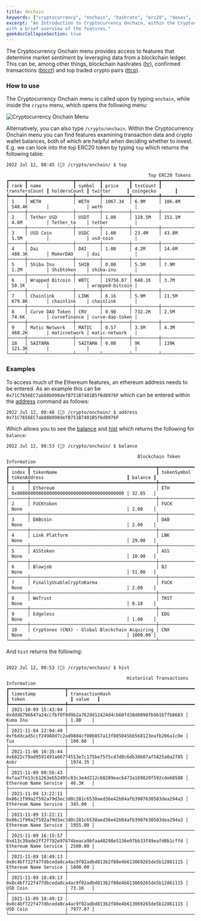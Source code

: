 ```yaml
---
title: Onchain
keywords: ["cryptocurrency", "onchain", "hashrate", "erc20", "dexes", "ethereum"]
excerpt: "An Introduction to Cryptocurrency Onchain, within the Cryptocurrency Menu,
with a brief overview of the features."
geekdocCollapseSection: true
---
```


The Cryptocurrency Onchain menu provides access to features that determine market sentiment by leveraging data from a blockchain ledger. This can be, among other things, blockchain hashrates (<a href="/terminal/reference/crypto/onchain/hr/" target="_blank">hr</a>), confirmed transactions (<a href="/terminal/reference/crypto/onchain/btcct/" target="_blank">btcct</a>) and top traded crypto pairs (<a href="/terminal/reference/crypto/onchain/ttcp/" target="_blank">ttcp</a>).

### How to use

The Cryptocurrency Onchain menu is called upon by typing `onchain`, while inside the `crypto` menu, which opens the following menu:

![Cryptocurrency Onchain Menu](https://user-images.githubusercontent.com/46355364/178532254-8f4ef039-fab5-4ac5-afbf-584f8ce711c4.png)

Alternatively, you can also type `/crypto/onchain`. Within the Cryptocurrency Onchain menu you can find features examining transaction data and crypto wallet balances, both of which are helpful when deciding whether to invest. E.g. we can look into the top ERC20 token by typing `top` which returns the following table:

```
2022 Jul 12, 08:45 (🦋) /crypto/onchain/ $ top

                                                     Top ERC20 Tokens
┏━━━━━━┳━━━━━━━━━━━━━━━━━┳━━━━━━━━━┳━━━━━━━━━━┳━━━━━━━━━━┳━━━━━━━━━━━━━━━━┳━━━━━━━━━━━━━━┳━━━━━━━━━━━━━━┳━━━━━━━━━━━━━━━━━┓
┃ rank ┃ name            ┃ symbol  ┃ price    ┃ txsCount ┃ transfersCount ┃ holdersCount ┃ twitter      ┃ coingecko       ┃
┡━━━━━━╇━━━━━━━━━━━━━━━━━╇━━━━━━━━━╇━━━━━━━━━━╇━━━━━━━━━━╇━━━━━━━━━━━━━━━━╇━━━━━━━━━━━━━━╇━━━━━━━━━━━━━━╇━━━━━━━━━━━━━━━━━┩
│ 1    │ WETH            │ WETH    │ 1067.34  │ 6.9M     │ 106.4M         │ 540.4K       │              │ weth            │
├──────┼─────────────────┼─────────┼──────────┼──────────┼────────────────┼──────────────┼──────────────┼─────────────────┤
│ 2    │ Tether USD      │ USDT    │ 1.00     │ 128.5M   │ 151.1M         │ 4.6M         │ Tether_to    │ tether          │
├──────┼─────────────────┼─────────┼──────────┼──────────┼────────────────┼──────────────┼──────────────┼─────────────────┤
│ 3    │ USD Coin        │ USDC    │ 1.00     │ 23.4M    │ 43.8M          │ 1.5M         │              │ usd-coin        │
├──────┼─────────────────┼─────────┼──────────┼──────────┼────────────────┼──────────────┼──────────────┼─────────────────┤
│ 4    │ Dai             │ DAI     │ 1.00     │ 4.2M     │ 14.6M          │ 480.3K       │ MakerDAO     │ dai             │
├──────┼─────────────────┼─────────┼──────────┼──────────┼────────────────┼──────────────┼──────────────┼─────────────────┤
│ 5    │ Shiba Inu       │ SHIB    │ 0.00     │ 5.5M     │ 7.9M           │ 1.2M         │ Shibtoken    │ shiba-inu       │
├──────┼─────────────────┼─────────┼──────────┼──────────┼────────────────┼──────────────┼──────────────┼─────────────────┤
│ 6    │ Wrapped Bitcoin │ WBTC    │ 19756.87 │ 648.1K   │ 3.7M           │ 50.1K        │              │ wrapped-bitcoin │
├──────┼─────────────────┼─────────┼──────────┼──────────┼────────────────┼──────────────┼──────────────┼─────────────────┤
│ 7    │ Chainlink       │ LINK    │ 6.16     │ 5.9M     │ 11.5M          │ 679.8K       │ chainlink    │ chainlink       │
├──────┼─────────────────┼─────────┼──────────┼──────────┼────────────────┼──────────────┼──────────────┼─────────────────┤
│ 8    │ Curve DAO Token │ CRV     │ 0.90     │ 732.2K   │ 2.5M           │ 74.6K        │ curvefinance │ curve-dao-token │
├──────┼─────────────────┼─────────┼──────────┼──────────┼────────────────┼──────────────┼──────────────┼─────────────────┤
│ 9    │ Matic Network   │ MATIC   │ 0.57     │ 3.5M     │ 4.3M           │ 460.2K       │ maticnetwork │ matic-network   │
├──────┼─────────────────┼─────────┼──────────┼──────────┼────────────────┼──────────────┼──────────────┼─────────────────┤
│ 10   │ SAITAMA         │ SAITAMA │ 0.00     │ 9K       │ 139K           │ 121.3K       │              │                 │
└──────┴─────────────────┴─────────┴──────────┴──────────┴────────────────┴──────────────┴──────────────┴─────────────────┘
```

### Examples

To access much of the Ethereum features, an ethereum address needs to be entered. As an example this can be `0x71C7656EC7ab88b098defB751B7401B5f6d8976F` which can be entered within the <a href="/terminal/reference/crypto/onchain/address/" target="_blank">address</a> command as follows:

```
2022 Jul 12, 08:48 (🦋) /crypto/onchain/ $ address 0x71C7656EC7ab88b098defB751B7401B5f6d8976F
```

Which allows you to see the <a href="/terminal/reference/crypto/onchain/balance/" target="_blank">balance</a> and <a href="/terminal/reference/crypto/onchain/hist/" target="_blank">hist</a> which returns the following for `balance`:

```
2022 Jul 12, 08:53 (🦋) /crypto/onchain/ $ balance

                                                 Blockchain Token Information
┏━━━━━━━┳━━━━━━━━━━━━━━━━━━━━━━━━━━━━━━━━━━━━━━━━━━━━━━━┳━━━━━━━━━━━━━┳━━━━━━━━━━━━━━━━━━━━━━━━━━━━━━━━━━━━━━━━━━━━┳━━━━━━━━━┓
┃ index ┃ tokenName                                     ┃ tokenSymbol ┃ tokenAddress                               ┃ balance ┃
┡━━━━━━━╇━━━━━━━━━━━━━━━━━━━━━━━━━━━━━━━━━━━━━━━━━━━━━━━╇━━━━━━━━━━━━━╇━━━━━━━━━━━━━━━━━━━━━━━━━━━━━━━━━━━━━━━━━━━━╇━━━━━━━━━┩
│ 1     │ Ethereum                                      │ ETH         │ 0x0000000000000000000000000000000000000000 │ 32.65   │
├───────┼───────────────────────────────────────────────┼─────────────┼────────────────────────────────────────────┼─────────┤
│ 2     │ FUCKtoken                                     │ FUCK        │ None                                       │ 2.00    │
├───────┼───────────────────────────────────────────────┼─────────────┼────────────────────────────────────────────┼─────────┤
│ 3     │ DABcoin                                       │ DAB         │ None                                       │ 2.00    │
├───────┼───────────────────────────────────────────────┼─────────────┼────────────────────────────────────────────┼─────────┤
│ 4     │ Link Platform                                 │ LNK         │ None                                       │ 29.00   │
├───────┼───────────────────────────────────────────────┼─────────────┼────────────────────────────────────────────┼─────────┤
│ 5     │ ASStoken                                      │ ASS         │ None                                       │ 10.00   │
├───────┼───────────────────────────────────────────────┼─────────────┼────────────────────────────────────────────┼─────────┤
│ 6     │ Blowjob                                       │ BJ          │ None                                       │ 51.00   │
├───────┼───────────────────────────────────────────────┼─────────────┼────────────────────────────────────────────┼─────────┤
│ 7     │ FinallyUsableCryptoKarma                      │ FUCK        │ None                                       │ 2.00    │
├───────┼───────────────────────────────────────────────┼─────────────┼────────────────────────────────────────────┼─────────┤
│ 8     │ WeTrust                                       │ TRST        │ None                                       │ 0.18    │
├───────┼───────────────────────────────────────────────┼─────────────┼────────────────────────────────────────────┼─────────┤
│ 9     │ Edgeless                                      │ EDG         │ None                                       │ 1.00    │
├───────┼───────────────────────────────────────────────┼─────────────┼────────────────────────────────────────────┼─────────┤
│ 10    │ Cryptonex (CNX) - Global Blockchain Acquiring │ CNX         │ None                                       │ 1000.00 │
└───────┴───────────────────────────────────────────────┴─────────────┴────────────────────────────────────────────┴─────────┘
```

And `hist` returns the following:

```

2022 Jul 12, 08:53 (🦋) /crypto/onchain/ $ hist

                                             Historical Transactions Information
┏━━━━━━━━━━━━━━━━━━━━━┳━━━━━━━━━━━━━━━━━━━━━━━━━━━━━━━━━━━━━━━━━━━━━━━━━━━━━━━━━━━━━━━━━━━━┳━━━━━━━━━━━━━━━━━━━━━━━┳━━━━━━━━━┓
┃ timestamp           ┃ transactionHash                                                    ┃ token                 ┃ value   ┃
┡━━━━━━━━━━━━━━━━━━━━━╇━━━━━━━━━━━━━━━━━━━━━━━━━━━━━━━━━━━━━━━━━━━━━━━━━━━━━━━━━━━━━━━━━━━━╇━━━━━━━━━━━━━━━━━━━━━━━╇━━━━━━━━━┩
│ 2021-10-09 15:43:04 │ 0xddd8796647a24ccfbf0f0d9b2a762dd12424d4cb60fd38d8098fb9b1b7fb8683 │ Kuma Inu              │ 1.8B    │
├─────────────────────┼────────────────────────────────────────────────────────────────────┼───────────────────────┼─────────┤
│ 2021-11-04 22:04:48 │ 0xf6ddcad5ccf24988d7c2ad9884cf00b857a13f805045bb568123eafb206a1c0e │ Tux                   │ 100.00  │
├─────────────────────┼────────────────────────────────────────────────────────────────────┼───────────────────────┼─────────┤
│ 2021-11-06 10:35:44 │ 0x6022c79ad9591491a66774553e7c175be75f5cd7d0c6db38b07af5825a0a2785 │ Ankr                  │ 1974.35 │
├─────────────────────┼────────────────────────────────────────────────────────────────────┼───────────────────────┼─────────┤
│ 2021-11-09 00:56:43 │ 0xfaa7fe13cb1263eb52495c83c3e4d212c68289eac6473a169820f592cde60580 │ Ethereum Name Service │ 46.3K   │
├─────────────────────┼────────────────────────────────────────────────────────────────────┼───────────────────────┼─────────┤
│ 2021-11-09 13:22:11 │ 0x06c1f99a2f592a79d3ec3d0c281c6530aed36e42b04afb3907630503dea294a3 │ Ethereum Name Service │ 345.00  │
├─────────────────────┼────────────────────────────────────────────────────────────────────┼───────────────────────┼─────────┤
│ 2021-11-09 13:22:11 │ 0x06c1f99a2f592a79d3ec3d0c281c6530aed36e42b04afb3907630503dea294a3 │ Ethereum Name Service │ 1955.00 │
├─────────────────────┼────────────────────────────────────────────────────────────────────┼───────────────────────┼─────────┤
│ 2021-11-09 16:15:57 │ 0xd13c39ade2ff2f792e97874beaca9bfaa48298e5136e97bb33f49eafd0b1cffd │ Ethereum Name Service │ 2500.00 │
├─────────────────────┼────────────────────────────────────────────────────────────────────┼───────────────────────┼─────────┤
│ 2021-11-09 18:49:13 │ 0x0c4bf722f477dbceda0ca4ac9f02adbd813b2f80e4b613069265de5b12861115 │ Ethereum Name Service │ 1800.00 │
├─────────────────────┼────────────────────────────────────────────────────────────────────┼───────────────────────┼─────────┤
│ 2021-11-09 18:49:13 │ 0x0c4bf722f477dbceda0ca4ac9f02adbd813b2f80e4b613069265de5b12861115 │ USD Coin              │ 73.1K   │
├─────────────────────┼────────────────────────────────────────────────────────────────────┼───────────────────────┼─────────┤
│ 2021-11-09 18:49:13 │ 0x0c4bf722f477dbceda0ca4ac9f02adbd813b2f80e4b613069265de5b12861115 │ USD Coin              │ 7977.07 │
└─────────────────────┴────────────────────────────────────────────────────────────────────┴───────────────────────┴─────────┘
```
